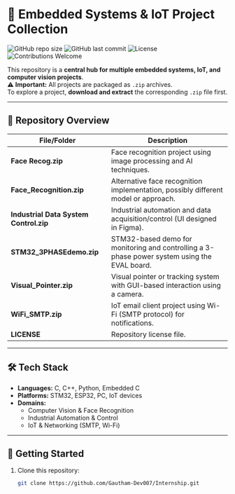 # 🚀 Embedded Systems & IoT Project Collection

![GitHub repo size](https://img.shields.io/github/repo-size/Gautham-Dev007/Internship)
![GitHub last commit](https://img.shields.io/github/last-commit/Gautham-Dev007/Internship)
![License](https://img.shields.io/github/license/Gautham-Dev007/Internship)
![Contributions Welcome](https://img.shields.io/badge/contributions-welcome-brightgreen.svg)

This repository is a **central hub for multiple embedded systems, IoT, and computer vision projects**.  
⚠️ **Important:** All projects are packaged as `.zip` archives.  
To explore a project, **download and extract** the corresponding `.zip` file first.

---

## 📂 Repository Overview

| File/Folder | Description |
|-------------|-------------|
| **Face Recog.zip** | Face recognition project using image processing and AI techniques. |
| **Face_Recognition.zip** | Alternative face recognition implementation, possibly different model or approach. |
| **Industrial Data System Control.zip** | Industrial automation and data acquisition/control (UI designed in Figma). |
| **STM32_3PHASEdemo.zip** | STM32-based demo for monitoring and controlling a 3-phase power system using the EVAL board. |
| **Visual_Pointer.zip** | Visual pointer or tracking system with GUI-based interaction using a camera. |
| **WiFi_SMTP.zip** | IoT email client project using Wi-Fi (SMTP protocol) for notifications. |
| **LICENSE** | Repository license file. |

---

## 🛠️ Tech Stack

- **Languages:** C, C++, Python, Embedded C  
- **Platforms:** STM32, ESP32, PC, IoT devices  
- **Domains:**  
  - Computer Vision & Face Recognition  
  - Industrial Automation & Control  
  - IoT & Networking (SMTP, Wi-Fi)  

---

## 🔧 Getting Started

1. Clone this repository:
   ```bash
   git clone https://github.com/Gautham-Dev007/Internship.git
